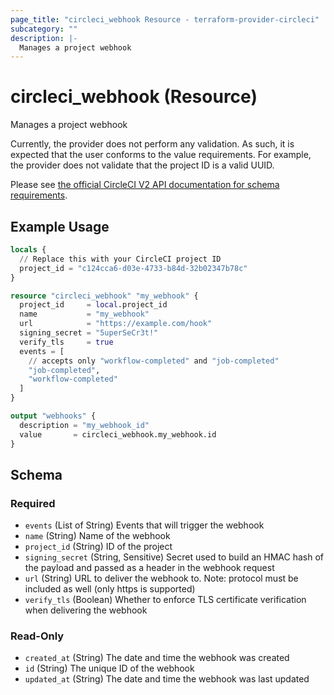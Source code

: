 ```yaml
---
page_title: "circleci_webhook Resource - terraform-provider-circleci"
subcategory: ""
description: |-
  Manages a project webhook
---
```


# circleci_webhook (Resource)

Manages a project webhook

Currently, the provider does not perform any validation.
As such, it is expected that the user conforms to the value requirements.
For example, the provider does not validate that the project ID is a valid UUID.

Please see [the official CircleCI V2 API documentation for schema requirements](https://circleci.com/docs/api/v2/index.html#operation/createWebhook).

## Example Usage

```terraform
locals {
  // Replace this with your CircleCI project ID
  project_id = "c124cca6-d03e-4733-b84d-32b02347b78c"
}

resource "circleci_webhook" "my_webhook" {
  project_id     = local.project_id
  name           = "my_webhook"
  url            = "https://example.com/hook"
  signing_secret = "5uperSeCr3t!"
  verify_tls     = true
  events = [
    // accepts only "workflow-completed" and "job-completed"
    "job-completed",
    "workflow-completed"
  ]
}

output "webhooks" {
  description = "my_webhook_id"
  value       = circleci_webhook.my_webhook.id
}
```

<!-- schema generated by tfplugindocs -->
## Schema

### Required

- `events` (List of String) Events that will trigger the webhook
- `name` (String) Name of the webhook
- `project_id` (String) ID of the project
- `signing_secret` (String, Sensitive) Secret used to build an HMAC hash of the payload and passed as a header in the webhook request
- `url` (String) URL to deliver the webhook to. Note: protocol must be included as well (only https is supported)
- `verify_tls` (Boolean) Whether to enforce TLS certificate verification when delivering the webhook

### Read-Only

- `created_at` (String) The date and time the webhook was created
- `id` (String) The unique ID of the webhook
- `updated_at` (String) The date and time the webhook was last updated
